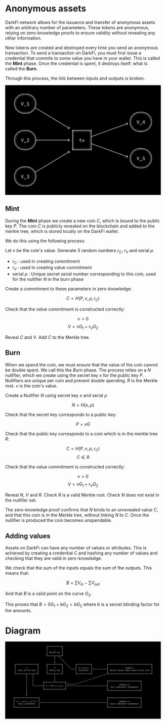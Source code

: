 # Anonymous assets

DarkFi network allows for the issuance and transfer of anonymous assets
with an arbitrary number of parameters. These tokens are anonymous,
relying on zero-knowledge proofs to ensure validity without revealing
any other information.

New tokens are created and destroyed every time you send an anonymous
transaction. To send a transaction on DarkFi, you must first issue a
credential that commits to some value you have in your wallet. This is
called the **Mint** phase. Once the credential is spent, it destroys
itself: what is called the **Burn.**

Through this process, the link between inputs and outputs is broken.

![](transaction.png)

## Mint

During the **Mint** phase we create a new coin $C$, which is bound
to the public key $P$. The coin $C$ is publicly revealed on the
blockchain and added to the merkle tree, which is stored locally on
the DarkFi wallet.

We do this using the following process:

Let $v$ be the coin's value. 
Generate 3 random numbers $r_C$, $r_V$ and serial
$\rho$.
 * $r_C$ : used in creating commitment
 * $r_V$ : used in creating value commitment
 * serial $\rho$ : Unique secret serial number corresponding to this coin,
  used for the nullifier $N$ in the burn phase

Create a commitment to these parameters in zero-knowledge:

$$ C = H(P, v, \rho, r_C) $$

Check that the value commitment is constructed correctly:

$$ v > 0 $$
$$ V = v G_1 + r_V G_2 $$

Reveal $C$ and $V$. Add $C$ to the Merkle tree.

## Burn

When we spend the coin, we must ensure that the value of the coin
cannot be double spent. We call this the *Burn* phase. The process
relies on a $N$ nullifier, which we create  using the secret key $x$
for the public key $P$. Nullifiers are unique per coin and prevent
double spending. $R$ is the Merkle root. $v$ is the coin's value.

Create a Nullifier $N$ using secret key $x$ and serial $\rho$

$$ N = H(x, \rho) $$

Check that the secret key corresponds to a public key:

$$ P = xG $$

Check that the public key corresponds to a coin which is in the merkle
tree $R$:

$$ C = H(P, v, \rho, r_C) $$
$$ C \in R $$

Check that the value commitment is constructed correctly:

$$ v > 0 $$
$$ V = v G_1 + r_V G_2 $$

Reveal $N$, $V$ and $R$. Check $R$ is a valid Merkle root. Check $N$
does not exist in the nullifier set.

The zero-knowledge proof confirms that $N$ binds to an unrevealed value
$C$, and that this coin is in the Merkle tree, without linking $N$
to $C$. Once the nullifier is produced the coin becomes unspendable.

## Adding values

Assets on DarkFi can have any number of values or attributes. This
is achieved by creating a credential $C$ and hashing any number of
values and checking that they are valid in zero-knowledge.

We check that the sum of the inputs equals the sum of the outputs. This
means that:

$$ B = \sum{V_{in}} - \sum{V_{out}} $$

And that $B$ is a valid point on the curve $G_2$.

This proves that $B = 0 G_1 + b G_2 = b G_2$ where $b$ is a secret
blinding factor for the amounts.

# Diagram

![](diagram-dkzk.png)
